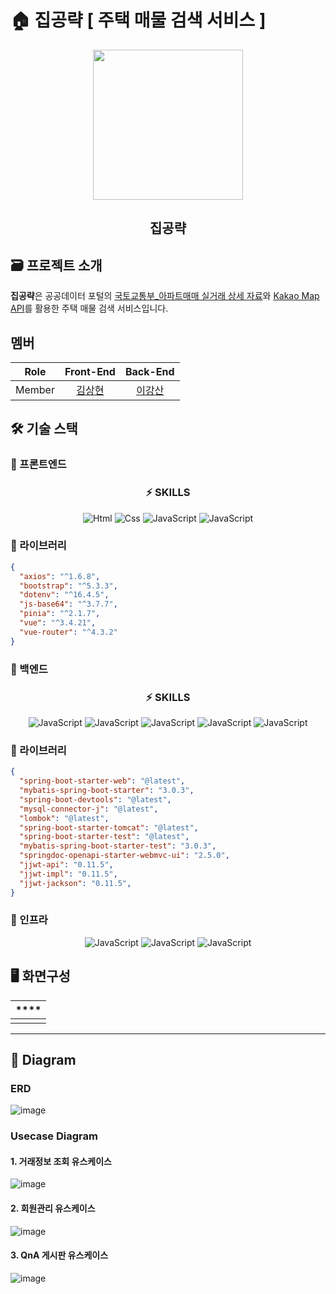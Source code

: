 # 🏠 집공략 [ 주택 매물 검색 서비스 ]

<div align="center">
  <img src="https://github.com/ZipGongLyag/.github/assets/85926257/74682b95-7faa-437d-9b8b-230be70d903a" style="width: 240px; height: 240px">
  <h2>집공략</h2>
</div>

## 🗃️ 프로젝트 소개
**집공략**은 공공데이터 포털의 [국토교통부_아파트매매 실거래 상세 자료](https://www.data.go.kr/tcs/dss/selectApiDataDetailView.do?publicDataPk=15057511)와 [Kakao Map API](https://apis.map.kakao.com/web/sample/)를 활용한 주택 매물 검색 서비스입니다.

## 멤버
|Role|Front-End|Back-End|
|:-:|:-:|:-:|
|Member|[김상현](github.com/isyaksh)|[이강산](github.com/clintkslee)|

## 🛠️ 기술 스택

### 🔧 프론트엔드

<div flex="float" align="center">
  <h3>⚡️ SKILLS </h3>
  <img alt="Html" src ="https://img.shields.io/badge/HTML5-E34F26.svg?&style=for-the-badge&logo=HTML5&logoColor=white"/>
  <img alt="Css" src ="https://img.shields.io/badge/CSS3-1572B6.svg?&style=for-the-badge&logo=CSS3&logoColor=white"/>
  <img alt="JavaScript" src ="https://img.shields.io/badge/JavaScriipt-F7DF1E.svg?&style=for-the-badge&logo=JavaScript&logoColor=black"/>
  <img alt="JavaScript" src ="https://img.shields.io/badge/Vue.js-4FC08D.svg?&style=for-the-badge&logo=Vue.js&logoColor=black"/>
</div>

### 📄 라이브러리
```json
{
  "axios": "^1.6.8",
  "bootstrap": "^5.3.3",
  "dotenv": "^16.4.5",
  "js-base64": "^3.7.7",
  "pinia": "^2.1.7",
  "vue": "^3.4.21",
  "vue-router": "^4.3.2"
}
```

### 🔧 백엔드

<div flex="float" align="center">
  <h3>⚡️ SKILLS </h3>
  <img alt="JavaScript" src ="https://img.shields.io/badge/Spring-6DB33F.svg?&style=for-the-badge&logo=Spring&logoColor=white"/>
  <img alt="JavaScript" src ="https://img.shields.io/badge/Spring MVC-6DB33F.svg?&style=for-the-badge&logo=Spring&logoColor=white"/>
  <img alt="JavaScript" src ="https://img.shields.io/badge/Spring Boot-6DB33F.svg?&style=for-the-badge&logo=Spring Boot&logoColor=white"/>
  <img alt="JavaScript" src ="https://img.shields.io/badge/Maven-C71A36.svg?&style=for-the-badge&logo=Apache Maven&logoColor=white"/>
  
  <img alt="JavaScript" src ="https://img.shields.io/badge/MySQL-4479A1.svg?&style=for-the-badge&logo=MySQL&logoColor=white"/>
</div>

### 📄 라이브러리

```json
{
  "spring-boot-starter-web": "@latest",
  "mybatis-spring-boot-starter": "3.0.3",
  "spring-boot-devtools": "@latest",
  "mysql-connector-j": "@latest",
  "lombok": "@latest",
  "spring-boot-starter-tomcat": "@latest",
  "spring-boot-starter-test": "@latest",
  "mybatis-spring-boot-starter-test": "3.0.3",
  "springdoc-openapi-starter-webmvc-ui": "2.5.0",
  "jjwt-api": "0.11.5",
  "jjwt-impl": "0.11.5",
  "jjwt-jackson": "0.11.5",
}
```

### 🔧 인프라

<div flex="float" align="center">
  <img alt="JavaScript" src ="https://img.shields.io/badge/AWS-232F3E.svg?&style=for-the-badge&logo=Amazon AWS&logoColor=white"/>
  <img alt="JavaScript" src ="https://img.shields.io/badge/EC2-FF9900.svg?&style=for-the-badge&logo=Amazon EC2&logoColor=white"/>
  <img alt="JavaScript" src ="https://img.shields.io/badge/GitLab-FC6D26.svg?&style=for-the-badge&logo=GitLab&logoColor=white"/>
</div>

## 🖥️ 화면구성
|****|
|-|
||
----------------------

## 📄 Diagram

### ERD
![image](https://github.com/ZipGongLyag/.github/assets/85926257/a33cb4f8-f801-4a24-95bc-e65f858c47b9)

### Usecase Diagram

#### 1. 거래정보 조회 유스케이스
![image](https://github.com/ZipGongLyag/.github/assets/85926257/f92b5aa0-4c7e-4f54-893a-423632ef9879)

#### 2. 회원관리 유스케이스
![image](https://github.com/ZipGongLyag/.github/assets/85926257/af17519c-f866-4526-9d4c-cafc1e093545)

#### 3. QnA 게시판 유스케이스
![image](https://github.com/ZipGongLyag/.github/assets/85926257/9bca162f-9771-430e-bd02-09cc5fad62f4)



